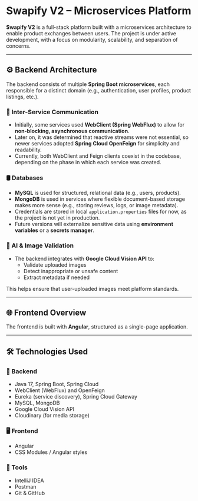 # Swapify V2 – Microservices Platform

**Swapify V2** is a full-stack platform built with a microservices architecture to enable product exchanges between users. The project is under active development, with a focus on modularity, scalability, and separation of concerns.

---

## ⚙️ Backend Architecture

The backend consists of multiple **Spring Boot microservices**, each responsible for a distinct domain (e.g., authentication, user profiles, product listings, etc.).

### 🔁 Inter-Service Communication

- Initially, some services used **WebClient (Spring WebFlux)** to allow for **non-blocking, asynchronous communication**.
- Later on, it was determined that reactive streams were not essential, so newer services adopted **Spring Cloud OpenFeign** for simplicity and readability.
- Currently, both WebClient and Feign clients coexist in the codebase, depending on the phase in which each service was created.

### 🛢️ Databases

- **MySQL** is used for structured, relational data (e.g., users, products).
- **MongoDB** is used in services where flexible document-based storage makes more sense (e.g., storing reviews, logs, or image metadata).
- Credentials are stored in local `application.properties` files for now, as the project is not yet in production.
- Future versions will externalize sensitive data using **environment variables** or a **secrets manager**.

### 🧠 AI & Image Validation

- The backend integrates with **Google Cloud Vision API** to:
  - Validate uploaded images
  - Detect inappropriate or unsafe content
  - Extract metadata if needed

This helps ensure that user-uploaded images meet platform standards.

---

## 🌐 Frontend Overview

The frontend is built with **Angular**, structured as a single-page application.

---

## 🛠️ Technologies Used

### 🧩 Backend

- Java 17, Spring Boot, Spring Cloud
- WebClient (WebFlux) and OpenFeign
- Eureka (service discovery), Spring Cloud Gateway
- MySQL, MongoDB
- Google Cloud Vision API
- Cloudinary (for media storage)

### 🖥️ Frontend

- Angular
- CSS Modules / Angular styles

### 🔧 Tools

- IntelliJ IDEA
- Postman
- Git & GitHub



